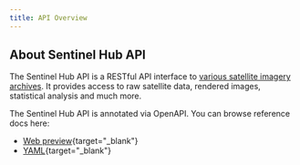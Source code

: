 ```yaml
---
title: API Overview
---
```


## About Sentinel Hub API

The Sentinel Hub API is a RESTful API interface to [various satellite
imagery archives](/Data.md). It provides access to raw satellite data,
rendered images, statistical analysis and much more.

The Sentinel Hub API is annotated via OpenAPI. You can browse reference
docs here:

-   [Web preview](https://docs.sentinel-hub.com/api/latest/reference/){target="_blank"}
-   [YAML](https://docs.sentinel-hub.com/api/latest/reference/openapi.v1.yaml){target="_blank"}
